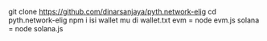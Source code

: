 git clone https://github.com/dinarsanjaya/pyth.network-elig
cd pyth.network-elig
npm i
isi wallet mu di wallet.txt
evm = node evm.js
solana = node solana.js
